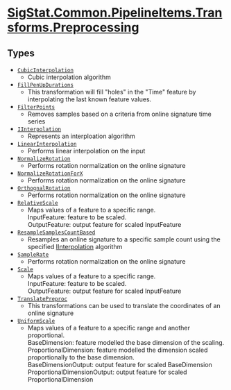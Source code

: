 # [SigStat.Common.PipelineItems.Transforms.Preprocessing](./README.md)

## Types

- [`CubicInterpolation`](./CubicInterpolation.md)
	- Cubic interpolation algorithm
- [`FillPenUpDurations`](./FillPenUpDurations.md)
	- This transformation will fill "holes" in the "Time" feature by interpolating the last known  feature values.
- [`FilterPoints`](./FilterPoints.md)
	- Removes samples based on a criteria from online signature time series
- [`IInterpolation`](./IInterpolation.md)
	- Represents an interploation algorithm
- [`LinearInterpolation`](./LinearInterpolation.md)
	- Performs linear interpolation on the input
- [`NormalizeRotation`](./NormalizeRotation.md)
	- Performs rotation normalization on the online signature
- [`NormalizeRotationForX`](./NormalizeRotationForX.md)
	- Performs rotation normalization on the online signature
- [`OrthognalRotation`](./OrthognalRotation.md)
	- Performs rotation normalization on the online signature
- [`RelativeScale`](./RelativeScale.md)
	- Maps values of a feature to a specific range.  <br>InputFeature: feature to be scaled. <br>OutputFeature: output feature for scaled InputFeature
- [`ResampleSamplesCountBased`](./ResampleSamplesCountBased.md)
	- Resamples an online signature to a specific sample count using the specified [IInterpolation](../../../../../SigStat/Common/PipelineItems/Transforms/Preprocessing/IInterpolation.md) algorithm
- [`SampleRate`](./SampleRate.md)
	- Performs rotation normalization on the online signature
- [`Scale`](./Scale.md)
	- Maps values of a feature to a specific range.  <br>InputFeature: feature to be scaled. <br>OutputFeature: output feature for scaled InputFeature
- [`TranslatePreproc`](./TranslatePreproc.md)
	- This transformations can be used to translate the coordinates of an online signature
- [`UniformScale`](./UniformScale.md)
	- Maps values of a feature to a specific range and another proportional.  <br>BaseDimension: feature modelled the base dimension of the scaling.  <br>ProportionalDimension: feature modelled the dimension scaled proportionally to the base dimension.  <br>BaseDimensionOutput: output feature for scaled BaseDimension <br>ProportionalDimensionOutput: output feature for scaled ProportionalDimension

